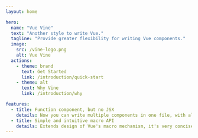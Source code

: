 ```yaml
---
layout: home

hero:
  name: "Vue Vine"
  text: "Another style to write Vue."
  tagline: "Provide greater flexibility for writing Vue components."
  image:
    src: /vine-logo.png
    alt: Vue Vine
  actions:
    - theme: brand
      text: Get Started
      link: /introduction/quick-start
    - theme: alt
      text: Why Vine
      link: /introduction/why

features:
  - title: Function component, but no JSX
    details: Now you can write multiple components in one file, with all template features you love.
  - title: Simple and intuitive macro API
    details: Extends design of Vue's macro mechanism, it's very concise and less mental burden.
---
```


<Recommend />

<Sponsors />
